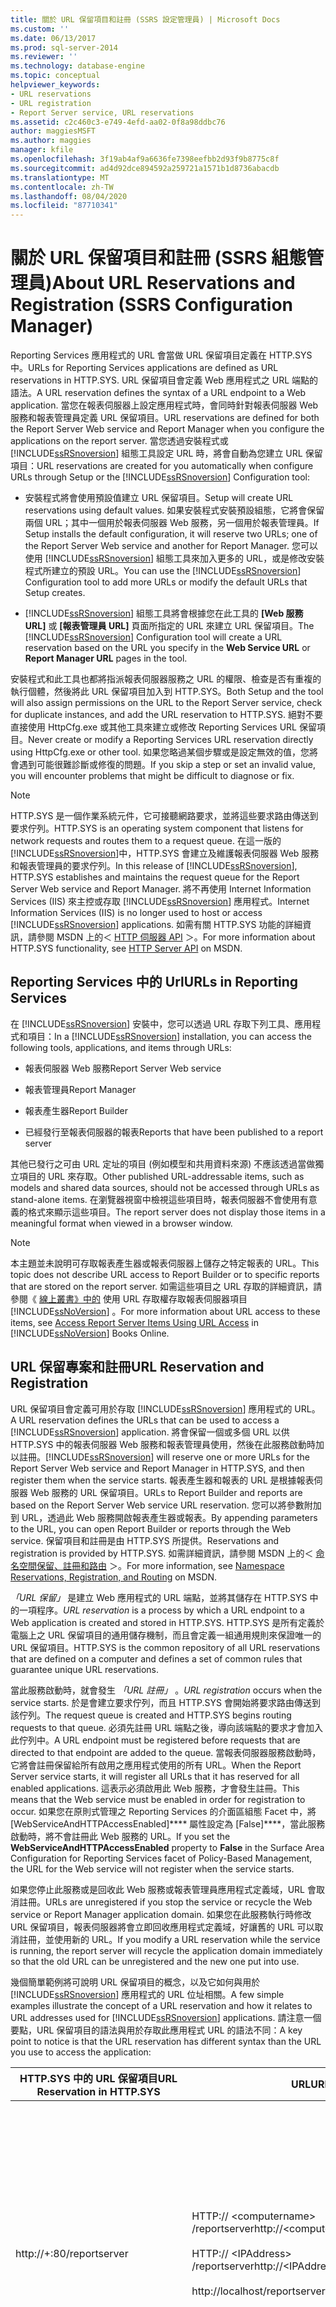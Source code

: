 ```yaml
---
title: 關於 URL 保留項目和註冊 (SSRS 設定管理員) | Microsoft Docs
ms.custom: ''
ms.date: 06/13/2017
ms.prod: sql-server-2014
ms.reviewer: ''
ms.technology: database-engine
ms.topic: conceptual
helpviewer_keywords:
- URL reservations
- URL registration
- Report Server service, URL reservations
ms.assetid: c2c460c3-e749-4efd-aa02-0f8a98ddbc76
author: maggiesMSFT
ms.author: maggies
manager: kfile
ms.openlocfilehash: 3f19ab4af9a6636fe7398eefbb2d93f9b8775c8f
ms.sourcegitcommit: ad4d92dce894592a259721a1571b1d8736abacdb
ms.translationtype: MT
ms.contentlocale: zh-TW
ms.lasthandoff: 08/04/2020
ms.locfileid: "87710341"
---
```

# <a name="about-url-reservations-and-registration--ssrs-configuration-manager"></a><span data-ttu-id="8f172-102">關於 URL 保留項目和註冊 (SSRS 組態管理員)</span><span class="sxs-lookup"><span data-stu-id="8f172-102">About URL Reservations and Registration  (SSRS Configuration Manager)</span></span>
  <span data-ttu-id="8f172-103">Reporting Services 應用程式的 URL 會當做 URL 保留項目定義在 HTTP.SYS 中。</span><span class="sxs-lookup"><span data-stu-id="8f172-103">URLs for Reporting Services applications are defined as URL reservations in HTTP.SYS.</span></span> <span data-ttu-id="8f172-104">URL 保留項目會定義 Web 應用程式之 URL 端點的語法。</span><span class="sxs-lookup"><span data-stu-id="8f172-104">A URL reservation defines the syntax of a URL endpoint to a Web application.</span></span> <span data-ttu-id="8f172-105">當您在報表伺服器上設定應用程式時，會同時針對報表伺服器 Web 服務和報表管理員定義 URL 保留項目。</span><span class="sxs-lookup"><span data-stu-id="8f172-105">URL reservations are defined for both the Report Server Web service and Report Manager when you configure the applications on the report server.</span></span> <span data-ttu-id="8f172-106">當您透過安裝程式或 [!INCLUDE[ssRSnoversion](../../includes/ssrsnoversion-md.md)] 組態工具設定 URL 時，將會自動為您建立 URL 保留項目：</span><span class="sxs-lookup"><span data-stu-id="8f172-106">URL reservations are created for you automatically when configure URLs through Setup or the [!INCLUDE[ssRSnoversion](../../includes/ssrsnoversion-md.md)] Configuration tool:</span></span>  
  
-   <span data-ttu-id="8f172-107">安裝程式將會使用預設值建立 URL 保留項目。</span><span class="sxs-lookup"><span data-stu-id="8f172-107">Setup will create URL reservations using default values.</span></span> <span data-ttu-id="8f172-108">如果安裝程式安裝預設組態，它將會保留兩個 URL；其中一個用於報表伺服器 Web 服務，另一個用於報表管理員。</span><span class="sxs-lookup"><span data-stu-id="8f172-108">If Setup installs the default configuration, it will reserve two URLs; one of the Report Server Web service and another for Report Manager.</span></span> <span data-ttu-id="8f172-109">您可以使用 [!INCLUDE[ssRSnoversion](../../includes/ssrsnoversion-md.md)] 組態工具來加入更多的 URL，或是修改安裝程式所建立的預設 URL。</span><span class="sxs-lookup"><span data-stu-id="8f172-109">You can use the [!INCLUDE[ssRSnoversion](../../includes/ssrsnoversion-md.md)] Configuration tool to add more URLs or modify the default URLs that Setup creates.</span></span>  
  
-   <span data-ttu-id="8f172-110">[!INCLUDE[ssRSnoversion](../../includes/ssrsnoversion-md.md)] 組態工具將會根據您在此工具的 **[Web 服務 URL]** 或 **[報表管理員 URL]** 頁面所指定的 URL 來建立 URL 保留項目。</span><span class="sxs-lookup"><span data-stu-id="8f172-110">The [!INCLUDE[ssRSnoversion](../../includes/ssrsnoversion-md.md)] Configuration tool will create a URL reservation based on the URL you specify in the **Web Service URL** or **Report Manager URL** pages in the tool.</span></span>  
  
 <span data-ttu-id="8f172-111">安裝程式和此工具也都將指派報表伺服器服務之 URL 的權限、檢查是否有重複的執行個體，然後將此 URL 保留項目加入到 HTTP.SYS。</span><span class="sxs-lookup"><span data-stu-id="8f172-111">Both Setup and the tool will also assign permissions on the URL to the Report Server service, check for duplicate instances, and add the URL reservation to HTTP.SYS.</span></span> <span data-ttu-id="8f172-112">絕對不要直接使用 HttpCfg.exe 或其他工具來建立或修改 Reporting Services URL 保留項目。</span><span class="sxs-lookup"><span data-stu-id="8f172-112">Never create or modify a Reporting Services URL reservation directly using HttpCfg.exe or other tool.</span></span> <span data-ttu-id="8f172-113">如果您略過某個步驟或是設定無效的值，您將會遇到可能很難診斷或修復的問題。</span><span class="sxs-lookup"><span data-stu-id="8f172-113">If you skip a step or set an invalid value, you will encounter problems that might be difficult to diagnose or fix.</span></span>  
  
> [!NOTE]  
>  <span data-ttu-id="8f172-114">HTTP.SYS 是一個作業系統元件，它可接聽網路要求，並將這些要求路由傳送到要求佇列。</span><span class="sxs-lookup"><span data-stu-id="8f172-114">HTTP.SYS is an operating system component that listens for network requests and routes them to a request queue.</span></span> <span data-ttu-id="8f172-115">在這一版的 [!INCLUDE[ssRSnoversion](../../includes/ssrsnoversion-md.md)]中，HTTP.SYS 會建立及維護報表伺服器 Web 服務和報表管理員的要求佇列。</span><span class="sxs-lookup"><span data-stu-id="8f172-115">In this release of [!INCLUDE[ssRSnoversion](../../includes/ssrsnoversion-md.md)], HTTP.SYS establishes and maintains the request queue for the Report Server Web service and Report Manager.</span></span> <span data-ttu-id="8f172-116">將不再使用 Internet Information Services (IIS) 來主控或存取 [!INCLUDE[ssRSnoversion](../../includes/ssrsnoversion-md.md)] 應用程式。</span><span class="sxs-lookup"><span data-stu-id="8f172-116">Internet Information Services (IIS) is no longer used to host or access [!INCLUDE[ssRSnoversion](../../includes/ssrsnoversion-md.md)] applications.</span></span> <span data-ttu-id="8f172-117">如需有關 HTTP.SYS 功能的詳細資訊，請參閱 MSDN 上的＜ [HTTP 伺服器 API](https://go.microsoft.com/fwlink/?LinkId=92652) ＞。</span><span class="sxs-lookup"><span data-stu-id="8f172-117">For more information about HTTP.SYS functionality, see [HTTP Server API](https://go.microsoft.com/fwlink/?LinkId=92652) on MSDN.</span></span>  
  
##  <a name="urls-in-reporting-services"></a><a name="ReportingServicesURLs"></a><span data-ttu-id="8f172-118">Reporting Services 中的 Url</span><span class="sxs-lookup"><span data-stu-id="8f172-118">URLs in Reporting Services</span></span>  
 <span data-ttu-id="8f172-119">在 [!INCLUDE[ssRSnoversion](../../includes/ssrsnoversion-md.md)] 安裝中，您可以透過 URL 存取下列工具、應用程式和項目：</span><span class="sxs-lookup"><span data-stu-id="8f172-119">In a [!INCLUDE[ssRSnoversion](../../includes/ssrsnoversion-md.md)] installation, you can access the following tools, applications, and items through URLs:</span></span>  
  
-   <span data-ttu-id="8f172-120">報表伺服器 Web 服務</span><span class="sxs-lookup"><span data-stu-id="8f172-120">Report Server Web service</span></span>  
  
-   <span data-ttu-id="8f172-121">報表管理員</span><span class="sxs-lookup"><span data-stu-id="8f172-121">Report Manager</span></span>  
  
-   <span data-ttu-id="8f172-122">報表產生器</span><span class="sxs-lookup"><span data-stu-id="8f172-122">Report Builder</span></span>  
  
-   <span data-ttu-id="8f172-123">已經發行至報表伺服器的報表</span><span class="sxs-lookup"><span data-stu-id="8f172-123">Reports that have been published to a report server</span></span>  
  
 <span data-ttu-id="8f172-124">其他已發行之可由 URL 定址的項目 (例如模型和共用資料來源) 不應該透過當做獨立項目的 URL 來存取。</span><span class="sxs-lookup"><span data-stu-id="8f172-124">Other published URL-addressable items, such as models and shared data sources, should not be accessed through URLs as stand-alone items.</span></span> <span data-ttu-id="8f172-125">在瀏覽器視窗中檢視這些項目時，報表伺服器不會使用有意義的格式來顯示這些項目。</span><span class="sxs-lookup"><span data-stu-id="8f172-125">The report server does not display those items in a meaningful format when viewed in a browser window.</span></span>  
  
> [!NOTE]  
>  <span data-ttu-id="8f172-126">本主題並未說明可存取報表產生器或報表伺服器上儲存之特定報表的 URL。</span><span class="sxs-lookup"><span data-stu-id="8f172-126">This topic does not describe URL access to Report Builder or to specific reports that are stored on the report server.</span></span> <span data-ttu-id="8f172-127">如需這些項目之 URL 存取的詳細資訊，請參閱《 [線上叢書》中的](../access-report-server-items-using-url-access.md) 使用 URL 存取權存取報表伺服器項目 [!INCLUDE[ssNoVersion](../../includes/ssnoversion-md.md)] 。</span><span class="sxs-lookup"><span data-stu-id="8f172-127">For more information about URL access to these items, see [Access Report Server Items Using URL Access](../access-report-server-items-using-url-access.md) in [!INCLUDE[ssNoVersion](../../includes/ssnoversion-md.md)] Books Online.</span></span>  
  
##  <a name="url-reservation-and-registration"></a><a name="URLreservation"></a><span data-ttu-id="8f172-128">URL 保留專案和註冊</span><span class="sxs-lookup"><span data-stu-id="8f172-128">URL Reservation and Registration</span></span>  
 <span data-ttu-id="8f172-129">URL 保留項目會定義可用於存取 [!INCLUDE[ssRSnoversion](../../includes/ssrsnoversion-md.md)] 應用程式的 URL。</span><span class="sxs-lookup"><span data-stu-id="8f172-129">A URL reservation defines the URLs that can be used to access a [!INCLUDE[ssRSnoversion](../../includes/ssrsnoversion-md.md)] application.</span></span> <span data-ttu-id="8f172-130"> 將會保留一個或多個 URL 以供 HTTP.SYS 中的報表伺服器 Web 服務和報表管理員使用，然後在此服務啟動時加以註冊。</span><span class="sxs-lookup"><span data-stu-id="8f172-130">[!INCLUDE[ssRSnoversion](../../includes/ssrsnoversion-md.md)] will reserve one or more URLs for the Report Server Web service and Report Manager in HTTP.SYS, and then register them when the service starts.</span></span> <span data-ttu-id="8f172-131">報表產生器和報表的 URL 是根據報表伺服器 Web 服務的 URL 保留項目。</span><span class="sxs-lookup"><span data-stu-id="8f172-131">URLs to Report Builder and reports are based on the Report Server Web service URL reservation.</span></span> <span data-ttu-id="8f172-132">您可以將參數附加到 URL，透過此 Web 服務開啟報表產生器或報表。</span><span class="sxs-lookup"><span data-stu-id="8f172-132">By appending parameters to the URL, you can open Report Builder or reports through the Web service.</span></span> <span data-ttu-id="8f172-133">保留項目和註冊是由 HTTP.SYS 所提供。</span><span class="sxs-lookup"><span data-stu-id="8f172-133">Reservations and registration is provided by HTTP.SYS.</span></span> <span data-ttu-id="8f172-134">如需詳細資訊，請參閱 MSDN 上的＜ [命名空間保留、註冊和路由](https://go.microsoft.com/fwlink/?LinkId=92653) ＞。</span><span class="sxs-lookup"><span data-stu-id="8f172-134">For more information, see [Namespace Reservations, Registration, and Routing](https://go.microsoft.com/fwlink/?LinkId=92653) on MSDN.</span></span>  
  
 <span data-ttu-id="8f172-135">*「URL 保留」* 是建立 Web 應用程式的 URL 端點，並將其儲存在 HTTP.SYS 中的一項程序。</span><span class="sxs-lookup"><span data-stu-id="8f172-135">*URL reservation* is a process by which a URL endpoint to a Web application is created and stored in HTTP.SYS.</span></span> <span data-ttu-id="8f172-136">HTTP.SYS 是所有定義於電腦上之 URL 保留項目的通用儲存機制，而且會定義一組通用規則來保證唯一的 URL 保留項目。</span><span class="sxs-lookup"><span data-stu-id="8f172-136">HTTP.SYS is the common repository of all URL reservations that are defined on a computer and defines a set of common rules that guarantee unique URL reservations.</span></span>  
  
 <span data-ttu-id="8f172-137">當此服務啟動時，就會發生 *「URL 註冊」* 。</span><span class="sxs-lookup"><span data-stu-id="8f172-137">*URL registration* occurs when the service starts.</span></span> <span data-ttu-id="8f172-138">於是會建立要求佇列，而且 HTTP.SYS 會開始將要求路由傳送到該佇列。</span><span class="sxs-lookup"><span data-stu-id="8f172-138">The request queue is created and HTTP.SYS begins routing requests to that queue.</span></span> <span data-ttu-id="8f172-139">必須先註冊 URL 端點之後，導向該端點的要求才會加入此佇列中。</span><span class="sxs-lookup"><span data-stu-id="8f172-139">A URL endpoint must be registered before requests that are directed to that endpoint are added to the queue.</span></span> <span data-ttu-id="8f172-140">當報表伺服器服務啟動時，它將會註冊保留給所有啟用之應用程式使用的所有 URL。</span><span class="sxs-lookup"><span data-stu-id="8f172-140">When the Report Server service starts, it will register all URLs that it has reserved for all enabled applications.</span></span> <span data-ttu-id="8f172-141">這表示必須啟用此 Web 服務，才會發生註冊。</span><span class="sxs-lookup"><span data-stu-id="8f172-141">This means that the Web service must be enabled in order for registration to occur.</span></span> <span data-ttu-id="8f172-142">如果您在原則式管理之 Reporting Services 的介面區組態 Facet 中，將 [WebServiceAndHTTPAccessEnabled]\*\*\*\* 屬性設定為 [False]\*\*\*\*，當此服務啟動時，將不會註冊此 Web 服務的 URL。</span><span class="sxs-lookup"><span data-stu-id="8f172-142">If you set the **WebServiceAndHTTPAccessEnabled** property to **False** in the Surface Area Configuration for Reporting Services facet of Policy-Based Management, the URL for the Web service will not register when the service starts.</span></span>  
  
 <span data-ttu-id="8f172-143">如果您停止此服務或是回收此 Web 服務或報表管理員應用程式定義域，URL 會取消註冊。</span><span class="sxs-lookup"><span data-stu-id="8f172-143">URLs are unregistered if you stop the service or recycle the Web service or Report Manager application domain.</span></span> <span data-ttu-id="8f172-144">如果您在此服務執行時修改 URL 保留項目，報表伺服器將會立即回收應用程式定義域，好讓舊的 URL 可以取消註冊，並使用新的 URL。</span><span class="sxs-lookup"><span data-stu-id="8f172-144">If you modify a URL reservation while the service is running, the report server will recycle the application domain immediately so that the old URL can be unregistered and the new one put into use.</span></span>  
  
 <span data-ttu-id="8f172-145">幾個簡單範例將可說明 URL 保留項目的概念，以及它如何與用於 [!INCLUDE[ssRSnoversion](../../includes/ssrsnoversion-md.md)] 應用程式的 URL 位址相關。</span><span class="sxs-lookup"><span data-stu-id="8f172-145">A few simple examples illustrate the concept of a URL reservation and how it relates to URL addresses used for [!INCLUDE[ssRSnoversion](../../includes/ssrsnoversion-md.md)] applications.</span></span> <span data-ttu-id="8f172-146">請注意一個要點，URL 保留項目的語法與用於存取此應用程式 URL 的語法不同：</span><span class="sxs-lookup"><span data-stu-id="8f172-146">A key point to notice is that the URL reservation has different syntax than the URL you use to access the application:</span></span>  
  
|<span data-ttu-id="8f172-147">HTTP.SYS 中的 URL 保留項目</span><span class="sxs-lookup"><span data-stu-id="8f172-147">URL Reservation in HTTP.SYS</span></span>|<span data-ttu-id="8f172-148">URL</span><span class="sxs-lookup"><span data-stu-id="8f172-148">URL</span></span>|<span data-ttu-id="8f172-149">說明</span><span class="sxs-lookup"><span data-stu-id="8f172-149">Explanation</span></span>|  
|---------------------------------|---------|-----------------|  
|http://+:80/reportserver|<span data-ttu-id="8f172-150">HTTP:// \<computername> /reportserver</span><span class="sxs-lookup"><span data-stu-id="8f172-150">http://\<computername>/reportserver</span></span><br /><br /> <span data-ttu-id="8f172-151">HTTP:// \<IPAddress> /reportserver</span><span class="sxs-lookup"><span data-stu-id="8f172-151">http://\<IPAddress>/reportserver</span></span><br /><br /> http://localhost/reportserver|<span data-ttu-id="8f172-152">此 URL 保留項目會在通訊埠 80 上指定萬用字元 (+)。</span><span class="sxs-lookup"><span data-stu-id="8f172-152">The URL reservation specifies a wildcard (+) on port 80.</span></span> <span data-ttu-id="8f172-153">如此會將任何指定可在通訊埠 80 上解析為報表伺服器電腦之主機的內送要求放入報表伺服器佇列中。</span><span class="sxs-lookup"><span data-stu-id="8f172-153">This puts into the report server queue any incoming request that specifies a host that resolves to the report server computer on port 80.</span></span> <span data-ttu-id="8f172-154">請注意在處理這個 URL 保留項目時，可使用任意數目的 URL 來存取報表伺服器。</span><span class="sxs-lookup"><span data-stu-id="8f172-154">Notice that with this URL reservation, any number of URLs can be used to access the report server.</span></span><br /><br /> <span data-ttu-id="8f172-155">對於大多數作業系統而言，這是 [!INCLUDE[ssRSnoversion](../../includes/ssrsnoversion-md.md)] 報表伺服器的預設 URL 保留項目。</span><span class="sxs-lookup"><span data-stu-id="8f172-155">This is the default URL reservation for a [!INCLUDE[ssRSnoversion](../../includes/ssrsnoversion-md.md)] report server for most operating systems.</span></span>|  
|http://123.45.67.0:80/reportserver|http://123.45.67.0/reportserver|<span data-ttu-id="8f172-156">此 URL 保留項目會指定 IP 位址，而且比起萬用字元 URL 保留項目更具限制性。</span><span class="sxs-lookup"><span data-stu-id="8f172-156">This URL reservation specifies an IP address and is much more restrictive than the wildcard URL reservation.</span></span> <span data-ttu-id="8f172-157">只有包含此 IP 位址的 URL 可用來連接報表伺服器。</span><span class="sxs-lookup"><span data-stu-id="8f172-157">Only URLs that include the IP address can be used to connect to the report server.</span></span> <span data-ttu-id="8f172-158">指定此 URL 保留專案時，在 HTTP:///reportserver 或的報表伺服器要求 \<computername> http://localhost/reportserver 將會失敗。</span><span class="sxs-lookup"><span data-stu-id="8f172-158">Given this URL reservation, a request to a report server at http://\<computername>/reportserver or http://localhost/reportserver would fail.</span></span>|  
  
##  <a name="default-urls"></a><a name="DefaultURLs"></a><span data-ttu-id="8f172-159">預設 Url</span><span class="sxs-lookup"><span data-stu-id="8f172-159">Default URLs</span></span>  
 <span data-ttu-id="8f172-160">如果您使用預設組態安裝 [!INCLUDE[ssRSnoversion](../../includes/ssrsnoversion-md.md)] ，安裝程式將會保留 URL 供報表伺服器 Web 服務和報表管理員使用。</span><span class="sxs-lookup"><span data-stu-id="8f172-160">If you install [!INCLUDE[ssRSnoversion](../../includes/ssrsnoversion-md.md)] in the default configuration, Setup will reserve URLs for the Report Server Web service and Report Manager.</span></span> <span data-ttu-id="8f172-161">當您在 [!INCLUDE[ssRSnoversion](../../includes/ssrsnoversion-md.md)] 組態工具內定義 URL 保留項目時，您也可以接受這些預設值。</span><span class="sxs-lookup"><span data-stu-id="8f172-161">You can also accept these default values when you define URL reservations in the [!INCLUDE[ssRSnoversion](../../includes/ssrsnoversion-md.md)] Configuration tool.</span></span> <span data-ttu-id="8f172-162">如果您安裝 [!INCLUDE[ssExpress](../../includes/ssexpress-md.md)] 或是將 [!INCLUDE[ssRSnoversion](../../includes/ssrsnoversion-md.md)] 安裝為具名執行個體，預設 URL 將會包含執行個體名稱。</span><span class="sxs-lookup"><span data-stu-id="8f172-162">Default URLs will include an instance name if you install [!INCLUDE[ssExpress](../../includes/ssexpress-md.md)] or if you install [!INCLUDE[ssRSnoversion](../../includes/ssrsnoversion-md.md)] as a named instance.</span></span>  
  
> [!IMPORTANT]  
>  <span data-ttu-id="8f172-163">執行個體字元是一個底線字元 (`_`)。</span><span class="sxs-lookup"><span data-stu-id="8f172-163">The instance character is an underscore character (`_`).</span></span>  
  
 <span data-ttu-id="8f172-164">URL 保留項目包含通訊埠編號。</span><span class="sxs-lookup"><span data-stu-id="8f172-164">URL reservations include a port number.</span></span> <span data-ttu-id="8f172-165">下列作業系統將允許多個 Web 應用程式共用一個連接埠：</span><span class="sxs-lookup"><span data-stu-id="8f172-165">The following operating systems will allow multiple Web applications to share a port:</span></span>  
  
1.  [!INCLUDE[win8srv](../../includes/win8srv-md.md)]  
  
2.  [!INCLUDE[winserver2008r2](../../includes/winserver2008r2-md.md)]  
  
3.  [!INCLUDE[firstref_longhorn](../../includes/firstref-longhorn-md.md)]  
  
4.  [!INCLUDE[win7](../../includes/win7-md.md)]  
  
5.  [!INCLUDE[wiprlhlong](../../includes/wiprlhlong-md.md)]  
  
|<span data-ttu-id="8f172-166">執行個體類型</span><span class="sxs-lookup"><span data-stu-id="8f172-166">Instance Type</span></span>|<span data-ttu-id="8f172-167">應用程式</span><span class="sxs-lookup"><span data-stu-id="8f172-167">Application</span></span>|<span data-ttu-id="8f172-168">預設 URL</span><span class="sxs-lookup"><span data-stu-id="8f172-168">Default URL</span></span>|<span data-ttu-id="8f172-169">HTTP.SYS 中的實際 URL 保留項目</span><span class="sxs-lookup"><span data-stu-id="8f172-169">Actual URL reservation in HTTP.SYS</span></span>|  
|-------------------|-----------------|-----------------|----------------------------------------|  
|<span data-ttu-id="8f172-170">預設執行個體</span><span class="sxs-lookup"><span data-stu-id="8f172-170">Default instance</span></span>|<span data-ttu-id="8f172-171">報表伺服器 Web 服務</span><span class="sxs-lookup"><span data-stu-id="8f172-171">Report Server Web service</span></span>|<span data-ttu-id="8f172-172">HTTP:// \<servername> /reportserver</span><span class="sxs-lookup"><span data-stu-id="8f172-172">http://\<servername>/reportserver</span></span>|<span data-ttu-id="8f172-173">HTTP:// \<servername> ： 80/reportserver</span><span class="sxs-lookup"><span data-stu-id="8f172-173">http://\<servername>:80/reportserver</span></span>|  
|<span data-ttu-id="8f172-174">預設執行個體</span><span class="sxs-lookup"><span data-stu-id="8f172-174">Default instance</span></span>|<span data-ttu-id="8f172-175">報表管理員</span><span class="sxs-lookup"><span data-stu-id="8f172-175">Report Manager</span></span>|<span data-ttu-id="8f172-176">HTTP:// \<servername> /reportserver</span><span class="sxs-lookup"><span data-stu-id="8f172-176">http://\<servername>/reportserver</span></span>|<span data-ttu-id="8f172-177">HTTP:// \<servername> ： 80/reportserver</span><span class="sxs-lookup"><span data-stu-id="8f172-177">http://\<servername>:80/reportserver</span></span>|  
|<span data-ttu-id="8f172-178">具名執行個體</span><span class="sxs-lookup"><span data-stu-id="8f172-178">Named instance</span></span>|<span data-ttu-id="8f172-179">報表伺服器 Web 服務</span><span class="sxs-lookup"><span data-stu-id="8f172-179">Report Server Web service</span></span>|<span data-ttu-id="8f172-180">HTTP:// \<servername> /reportserver_\<instancename></span><span class="sxs-lookup"><span data-stu-id="8f172-180">http://\<servername>/reportserver_\<instancename></span></span>|<span data-ttu-id="8f172-181">HTTP:// \<servername> ： 80/reportserver_\<instancename></span><span class="sxs-lookup"><span data-stu-id="8f172-181">http://\<servername>:80/reportserver_\<instancename></span></span>|  
|<span data-ttu-id="8f172-182">具名執行個體</span><span class="sxs-lookup"><span data-stu-id="8f172-182">Named instance</span></span>|<span data-ttu-id="8f172-183">報表管理員</span><span class="sxs-lookup"><span data-stu-id="8f172-183">Report Manager</span></span>|<span data-ttu-id="8f172-184">HTTP:// \<servername> /reports_\<instancename></span><span class="sxs-lookup"><span data-stu-id="8f172-184">http://\<servername>/reports_\<instancename></span></span>|<span data-ttu-id="8f172-185">HTTP:// \<servername> ： 80/reports_\<instancename></span><span class="sxs-lookup"><span data-stu-id="8f172-185">http://\<servername>:80/reports_\<instancename></span></span>|  
|<span data-ttu-id="8f172-186">SQL Server Express</span><span class="sxs-lookup"><span data-stu-id="8f172-186">SQL Server Express</span></span>|<span data-ttu-id="8f172-187">報表伺服器 Web 服務</span><span class="sxs-lookup"><span data-stu-id="8f172-187">Report Server Web service</span></span>|<span data-ttu-id="8f172-188">HTTP:// \<servername> /reportserver_SQLExpress</span><span class="sxs-lookup"><span data-stu-id="8f172-188">http://\<servername>/reportserver_SQLExpress</span></span>|<span data-ttu-id="8f172-189">HTTP:// \<servername> ： 80/reportserver_SQLExpress</span><span class="sxs-lookup"><span data-stu-id="8f172-189">http://\<servername>:80/reportserver_SQLExpress</span></span>|  
|<span data-ttu-id="8f172-190">SQL Server Express</span><span class="sxs-lookup"><span data-stu-id="8f172-190">SQL Server Express</span></span>|<span data-ttu-id="8f172-191">報表管理員</span><span class="sxs-lookup"><span data-stu-id="8f172-191">Report Manager</span></span>|<span data-ttu-id="8f172-192">HTTP:// \<servername> /reports_SQLExpress</span><span class="sxs-lookup"><span data-stu-id="8f172-192">http://\<servername>/reports_SQLExpress</span></span>|<span data-ttu-id="8f172-193">HTTP:// \<servername> ： 80/reports_SQLExpress</span><span class="sxs-lookup"><span data-stu-id="8f172-193">http://\<servername>:80/reports_SQLExpress</span></span>|  
  
##  <a name="authentication-and-service-identity-for-reporting-services-urls"></a><a name="URLPermissionsAccounts"></a><span data-ttu-id="8f172-194">Reporting Services Url 的驗證和服務識別</span><span class="sxs-lookup"><span data-stu-id="8f172-194">Authentication and Service Identity for Reporting Services URLs</span></span>  
 [!INCLUDE[ssRSnoversion](../../includes/ssrsnoversion-md.md)] <span data-ttu-id="8f172-195">URL 保留項目會指定報表伺服器服務的服務帳戶。</span><span class="sxs-lookup"><span data-stu-id="8f172-195">URL reservations specify the service account of the Report Server service.</span></span> <span data-ttu-id="8f172-196">執行此服務所用的帳戶會用於針對相同執行個體內執行之 [!INCLUDE[ssRSnoversion](../../includes/ssrsnoversion-md.md)] 應用程式所建立的所有 URL。</span><span class="sxs-lookup"><span data-stu-id="8f172-196">The account under which the service runs is used for all URLs that are created for the [!INCLUDE[ssRSnoversion](../../includes/ssrsnoversion-md.md)] applications that run in the same instance.</span></span> <span data-ttu-id="8f172-197">報表伺服器執行個體的服務識別會儲存在 RSReportServer.config 檔案中。</span><span class="sxs-lookup"><span data-stu-id="8f172-197">The service identity of the report server instance is stored in the RSReportServer.config file.</span></span>  
  
 <span data-ttu-id="8f172-198">此服務帳戶沒有預設值。</span><span class="sxs-lookup"><span data-stu-id="8f172-198">The service account has no default value.</span></span> <span data-ttu-id="8f172-199">但是，安裝期間需要指定服務帳戶，而且即使您在僅限檔案模式下安裝伺服器，仍然會在 RSReportServer.config 的 `URLReservation` 中指定服務帳戶。</span><span class="sxs-lookup"><span data-stu-id="8f172-199">However, specifying a service account is required during Setup and is specified in `URLReservation` in RSReportServer.config even if you install the server in files-only mode.</span></span> <span data-ttu-id="8f172-200">此服務帳戶的有效值包括網域使用者帳戶、`LocalSystem` 或 `NetworkService`。</span><span class="sxs-lookup"><span data-stu-id="8f172-200">Valid values for the service account include a domain user account, `LocalSystem`, or `NetworkService`.</span></span>  
  
 <span data-ttu-id="8f172-201">由於預設安全性為 `RSWindowsNegotiate`，所以會停用匿名存取。</span><span class="sxs-lookup"><span data-stu-id="8f172-201">Anonymous access is disabled because the default security is `RSWindowsNegotiate`.</span></span> <span data-ttu-id="8f172-202">如果是內部網路存取，報表伺服器 URL 會使用網路電腦名稱。</span><span class="sxs-lookup"><span data-stu-id="8f172-202">For intranet access, report server URLs use network computer names.</span></span> <span data-ttu-id="8f172-203">如果您想要設定 [!INCLUDE[ssRSnoversion](../../includes/ssrsnoversion-md.md)] 進行網際網路連接，就必須使用不同的設定。</span><span class="sxs-lookup"><span data-stu-id="8f172-203">If you want to configure [!INCLUDE[ssRSnoversion](../../includes/ssrsnoversion-md.md)] for Internet connections, you must use different settings.</span></span> <span data-ttu-id="8f172-204">如需驗證的詳細資訊，請參閱《 [線上叢書》中的](../security/authentication-with-the-report-server.md) 使用報表伺服器驗證 [!INCLUDE[ssNoVersion](../../includes/ssnoversion-md.md)] 。</span><span class="sxs-lookup"><span data-stu-id="8f172-204">For more information about authentication, see [Authentication with the Report Server](../security/authentication-with-the-report-server.md) in [!INCLUDE[ssNoVersion](../../includes/ssnoversion-md.md)] Books Online.</span></span>  
  
##  <a name="urls-for-local-administration"></a><a name="URLlocalAdmin"></a> <span data-ttu-id="8f172-205">用於本機管理的 URL</span><span class="sxs-lookup"><span data-stu-id="8f172-205">URLs for Local Administration</span></span>  
 <span data-ttu-id="8f172-206">如果您指定了強式或弱式萬用字元作為 URL 保留項目，則可以使用 http://localhost/reportserver 或 http://localhost/reports。</span><span class="sxs-lookup"><span data-stu-id="8f172-206">You can use http://localhost/reportserver or http://localhost/reports if you specified a strong or weak wildcard for the URL reservation.</span></span>  
  
 <span data-ttu-id="8f172-207">http://localhost URL 會解譯成 http://127.0.0.1。</span><span class="sxs-lookup"><span data-stu-id="8f172-207">The http://localhost URL is interpreted as http://127.0.0.1.</span></span> <span data-ttu-id="8f172-208">如果您將 URL 保留項目限制為電腦名稱或單一 IP 位址，則除非您針對本機電腦上的 127.0.0.1 建立其他保留項目，否則將無法使用 localhost。</span><span class="sxs-lookup"><span data-stu-id="8f172-208">If you pegged the URL reservation to a computer name or single IP address, you cannot use localhost unless you create an additional reservation for 127.0.0.1 on the local computer.</span></span> <span data-ttu-id="8f172-209">同樣地，如果電腦上已停用 localhost 或 127.0.0.1，您將無法使用該 URL。</span><span class="sxs-lookup"><span data-stu-id="8f172-209">Similarly, if localhost or 127.0.0.1 is disabled on your computer, you cannot use that URL.</span></span>  
  
 <span data-ttu-id="8f172-210"> 和  包含新的安全性功能，可讓意外使用更高權限執行程式的風險降到最低。</span><span class="sxs-lookup"><span data-stu-id="8f172-210">[!INCLUDE[wiprlhlong](../../includes/wiprlhlong-md.md)] and [!INCLUDE[nextref_longhorn](../../includes/nextref-longhorn-md.md)] include new security features to minimize the risk of accidentally running programs with elevated privileges.</span></span> <span data-ttu-id="8f172-211">您需要其他步驟，才能在這些作業系統上啟用管理。</span><span class="sxs-lookup"><span data-stu-id="8f172-211">Additional steps are necessary to enable local administration on these operating systems.</span></span> <span data-ttu-id="8f172-212">如需詳細資訊，請參閱 [設定原生模式報表伺服器進行本機管理 &#40;SSRS&#41;](../report-server/configure-a-native-mode-report-server-for-local-administration-ssrs.md)。</span><span class="sxs-lookup"><span data-stu-id="8f172-212">For more information, see [Configure a Native Mode Report Server for Local Administration &#40;SSRS&#41;](../report-server/configure-a-native-mode-report-server-for-local-administration-ssrs.md).</span></span>  
  
##  <a name="urls-for-report-server-in-sharepoint-integrated-mode"></a><a name="URLSharePoint"></a><span data-ttu-id="8f172-213">SharePoint 整合模式中的報表伺服器 Url</span><span class="sxs-lookup"><span data-stu-id="8f172-213">URLs for Report Server in SharePoint Integrated Mode</span></span>  
 <span data-ttu-id="8f172-214">如果獨立報表伺服器設定為在 SharePoint 產品或技術的大型部署內執行，URL 和虛擬目錄建構將受到以下方面的影響：</span><span class="sxs-lookup"><span data-stu-id="8f172-214">If a stand-alone report server is configured to run within a larger deployment of a SharePoint product or technology, URL and virtual directory construction will be affected in the following ways:</span></span>  
  
-   <span data-ttu-id="8f172-215">報表和其他項目的 URL 會透過 SharePoint Web 應用程式 URL 來定址。</span><span class="sxs-lookup"><span data-stu-id="8f172-215">URLs for reports and other items are addressed through the SharePoint Web application URL.</span></span> <span data-ttu-id="8f172-216">如果是特定報表的 URL 存取，請一定要使用包含網站路徑、文件庫、項目名稱和副檔名 (例如用於報表的 .rdl) 的完整 URL。</span><span class="sxs-lookup"><span data-stu-id="8f172-216">For URL access to specific reports, always use a fully qualified URL that includes the site path, the document library, the item name, and a file name extension (such as .rdl for a report).</span></span> <span data-ttu-id="8f172-217">在報表中參考共用資料來源和模型時，以及當您將作業發行至報表伺服器時指定目標伺服器和資料夾時，必須指定完整的 URL。</span><span class="sxs-lookup"><span data-stu-id="8f172-217">You must specify fully qualified URLs when you reference shared data sources and models in reports, and when you specify a target server and folders for publish operations to a report server.</span></span>  
  
-   <span data-ttu-id="8f172-218">副檔名是用來區分不同類型的報表伺服器項目。</span><span class="sxs-lookup"><span data-stu-id="8f172-218">The file name extension is used to distinguish between different types of report server items.</span></span> <span data-ttu-id="8f172-219">有效的副檔名包括報表定義的 .rdl、報表模型的 .smdl 以及針對 SharePoint 網站建立之共用資料來源的 .rsds。</span><span class="sxs-lookup"><span data-stu-id="8f172-219">Valid extensions include .rdl for report definitions, .smdl for report models, and .rsds for shared data sources that are created for a SharePoint site.</span></span>  
  
-   <span data-ttu-id="8f172-220">雖然 SharePoint 產品和技術有為其定義的 URL 保留項目，但是當您發行到伺服器時，可以忽略此保留項目。</span><span class="sxs-lookup"><span data-stu-id="8f172-220">Although SharePoint products and technologies have URL reservations defined for them, you can ignore the reservation when publishing to the server.</span></span> <span data-ttu-id="8f172-221">如果是 SharePoint Web 應用程式，URL 保留會是內部作業。</span><span class="sxs-lookup"><span data-stu-id="8f172-221">For SharePoint Web applications, URL reservation is an internal operation.</span></span>  
  
-   <span data-ttu-id="8f172-222">對於整合報表伺服器和 SharePoint 技術實例安裝在同一部電腦上的單一伺服器部署，您無法使用 http://localhost/reportserver 。</span><span class="sxs-lookup"><span data-stu-id="8f172-222">For single server deployments where an integrated report server and SharePoint technology instance are installed on the same computer, you cannot use http://localhost/reportserver.</span></span> <span data-ttu-id="8f172-223">如果 http://localhost 用來存取 SharePoint Web 應用程式，您就必須使用非預設的網站或唯一的通訊埠指派來存取報表伺服器。</span><span class="sxs-lookup"><span data-stu-id="8f172-223">If http://localhost is used to access the SharePoint Web application, you must use a non-default Web site or a unique port assignment to access a report server.</span></span> <span data-ttu-id="8f172-224">此外，如果此報表伺服器與 SharePoint 伺服陣列整合在一起，將不會針對此部署中安裝於遠端電腦上的節點來解析報表伺服器的 localhost 存取。</span><span class="sxs-lookup"><span data-stu-id="8f172-224">Furthermore, if the report server is integrated with a SharePoint farm, localhost access to a reports server will not resolve for nodes in the deployment that are installed on remote computers.</span></span>  
  
-   <span data-ttu-id="8f172-225">報表管理員的 URL 保留項目和端點將無法針對 SharePoint 整合模式下執行的報表伺服器來設定。</span><span class="sxs-lookup"><span data-stu-id="8f172-225">The URL reservation and endpoint for Report Manager cannot be configured for a report server that runs in SharePoint integrated mode.</span></span> <span data-ttu-id="8f172-226">如果真要設定，該項目在 SharePoint 整合模式下部署報表伺服器之後就無法再運作。</span><span class="sxs-lookup"><span data-stu-id="8f172-226">If you do configure it, it will no longer work after you deploy a report server in SharePoint integrated mode.</span></span> <span data-ttu-id="8f172-227">此模式不支援報表管理員。</span><span class="sxs-lookup"><span data-stu-id="8f172-227">Report Manager is not supported in this mode.</span></span>  
  
 <span data-ttu-id="8f172-228">如果您整合了報表伺服器向外延展部署，使其在較大的 SharePoint 產品或技術部署中執行，請讓報表伺服器節點負載平衡，並為向外延展部署定義單一虛擬伺服器 URL。</span><span class="sxs-lookup"><span data-stu-id="8f172-228">If you integrated a report server scale-out deployment to run within a larger deployment of a SharePoint product or technology, load balance the report server nodes and define a single virtual server URL to the scale-out deployment.</span></span> <span data-ttu-id="8f172-229">報表伺服器整合設定只允許您指定單一報表伺服器 URL。</span><span class="sxs-lookup"><span data-stu-id="8f172-229">Report Server integration settings only allow you to specify a single report server URL.</span></span> <span data-ttu-id="8f172-230">如果是向外延展部署，此 URL 必須是向外延展部署中伺服器節點的存取點。</span><span class="sxs-lookup"><span data-stu-id="8f172-230">In the case of a scale-out deployment, the URL must be the access point for the server nodes in the scale-out deployment.</span></span>  
  
## <a name="see-also"></a><span data-ttu-id="8f172-231">另請參閱</span><span class="sxs-lookup"><span data-stu-id="8f172-231">See Also</span></span>  
 <span data-ttu-id="8f172-232">[設定 SSRS Configuration Manager &#40;的 URL&#41;](configure-a-url-ssrs-configuration-manager.md) </span><span class="sxs-lookup"><span data-stu-id="8f172-232">[Configure a URL  &#40;SSRS Configuration Manager&#41;](configure-a-url-ssrs-configuration-manager.md) </span></span>  
 [<span data-ttu-id="8f172-233">URL 保留項目語法 &#40;SSRS 組態管理員&#41;</span><span class="sxs-lookup"><span data-stu-id="8f172-233">URL Reservation Syntax  &#40;SSRS Configuration Manager&#41;</span></span>](url-reservation-syntax-ssrs-configuration-manager.md)  
  
  
